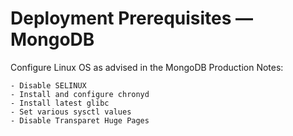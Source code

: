 # Deployment Prerequisites — MongoDB

Configure Linux OS as advised in the MongoDB Production Notes:

```
- Disable SELINUX
- Install and configure chronyd
- Install latest glibc
- Set various sysctl values
- Disable Transparet Huge Pages
```
